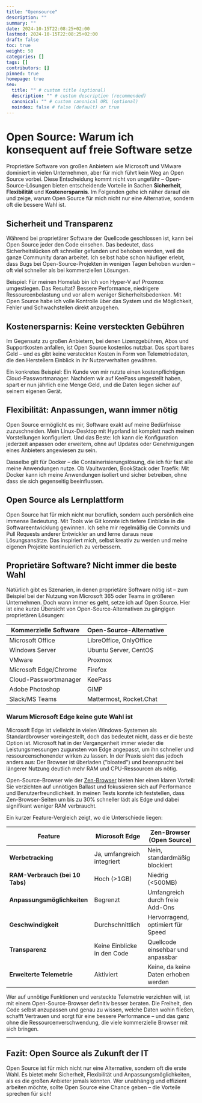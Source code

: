 ```yaml
---
title: "Opensource"
description: ""
summary: ""
date: 2024-10-15T22:08:25+02:00
lastmod: 2024-10-15T22:08:25+02:00
draft: false
toc: true
weight: 50
categories: []
tags: []
contributors: []
pinned: true
homepage: true
seo:
  title: "" # custom title (optional)
  description: "" # custom description (recommended)
  canonical: "" # custom canonical URL (optional)
  noindex: false # false (default) or true
---
```


# Open Source: Warum ich konsequent auf freie Software setze

Proprietäre Software von großen Anbietern wie Microsoft und VMware dominiert in vielen Unternehmen, aber für mich führt kein Weg an Open Source vorbei. Diese Entscheidung kommt nicht von ungefähr – Open-Source-Lösungen bieten entscheidende Vorteile in Sachen **Sicherheit**, **Flexibilität** und **Kostenersparnis**. Im Folgenden gehe ich näher darauf ein und zeige, warum Open Source für mich nicht nur eine Alternative, sondern oft die bessere Wahl ist.

## Sicherheit und Transparenz

Während bei proprietärer Software der Quellcode geschlossen ist, kann bei Open Source jeder den Code einsehen. Das bedeutet, dass Sicherheitslücken oft schneller gefunden und behoben werden, weil die ganze Community daran arbeitet. Ich selbst habe schon häufiger erlebt, dass Bugs bei Open-Source-Projekten in wenigen Tagen behoben wurden – oft viel schneller als bei kommerziellen Lösungen.

Beispiel: Für meinen Homelab bin ich von Hyper-V auf Proxmox umgestiegen. Das Resultat? Bessere Performance, niedrigere Ressourcenbelastung und vor allem weniger Sicherheitsbedenken. Mit Open Source habe ich volle Kontrolle über das System und die Möglichkeit, Fehler und Schwachstellen direkt anzugehen.

## Kostenersparnis: Keine versteckten Gebühren

Im Gegensatz zu großen Anbietern, bei denen Lizenzgebühren, Abos und Supportkosten anfallen, ist Open Source kostenlos nutzbar. Das spart bares Geld – und es gibt keine versteckten Kosten in Form von Telemetriedaten, die den Herstellern Einblick in Ihr Nutzerverhalten gewähren.

Ein konkretes Beispiel: Ein Kunde von mir nutzte einen kostenpflichtigen Cloud-Passwortmanager. Nachdem wir auf KeePass umgestellt haben, spart er nun jährlich eine Menge Geld, und die Daten liegen sicher auf seinem eigenen Gerät.

## Flexibilität: Anpassungen, wann immer nötig

Open Source ermöglicht es mir, Software exakt auf meine Bedürfnisse zuzuschneiden. Mein Linux-Desktop mit Hyprland ist komplett nach meinen Vorstellungen konfiguriert. Und das Beste: Ich kann die Konfiguration jederzeit anpassen oder erweitern, ohne auf Updates oder Genehmigungen eines Anbieters angewiesen zu sein.

Dasselbe gilt für Docker – die Containerisierungslösung, die ich für fast alle meine Anwendungen nutze. Ob Vaultwarden, BookStack oder Traefik: Mit Docker kann ich meine Anwendungen isoliert und sicher betreiben, ohne dass sie sich gegenseitig beeinflussen.

## Open Source als Lernplattform

Open Source hat für mich nicht nur beruflich, sondern auch persönlich eine immense Bedeutung. Mit Tools wie Git konnte ich tiefere Einblicke in die Softwareentwicklung gewinnen. Ich sehe mir regelmäßig die Commits und Pull Requests anderer Entwickler an und lerne daraus neue Lösungsansätze. Das inspiriert mich, selbst kreativ zu werden und meine eigenen Projekte kontinuierlich zu verbessern.

## Proprietäre Software? Nicht immer die beste Wahl

Natürlich gibt es Szenarien, in denen proprietäre Software nötig ist – zum Beispiel bei der Nutzung von Microsoft 365 oder Teams in größeren Unternehmen. Doch wann immer es geht, setze ich auf Open Source. Hier ist eine kurze Übersicht von Open-Source-Alternativen zu gängigen proprietären Lösungen:

| **Kommerzielle Software** | **Open-Source-Alternative** |
| ------------------------- | --------------------------- |
| Microsoft Office          | LibreOffice, OnlyOffice     |
| Windows Server            | Ubuntu Server, CentOS       |
| VMware                    | Proxmox                     |
| Microsoft Edge/Chrome     | Firefox                     |
| Cloud-Passwortmanager     | KeePass                     |
| Adobe Photoshop           | GIMP                        |
| Slack/MS Teams            | Mattermost, Rocket.Chat     |

### Warum Microsoft Edge keine gute Wahl ist

Microsoft Edge ist vielleicht in vielen Windows-Systemen als Standardbrowser voreingestellt, doch das bedeutet nicht, dass er die beste Option ist. Microsoft hat in der Vergangenheit immer wieder die Leistungsmessungen zugunsten von Edge angepasst, um ihn schneller und ressourcenschonender wirken zu lassen. In der Praxis sieht das jedoch anders aus: Der Browser ist überladen ("bloated") und beansprucht bei längerer Nutzung deutlich mehr RAM und CPU-Ressourcen als nötig.

Open-Source-Browser wie der [Zen-Browser](https://zen-browser.app/) bieten hier einen klaren Vorteil: Sie verzichten auf unnötigen Ballast und fokussieren sich auf Performance und Benutzerfreundlichkeit. In meinen Tests konnte ich feststellen, dass Zen-Browser-Seiten um bis zu 30% schneller lädt als Edge und dabei signifikant weniger RAM verbraucht.

Ein kurzer Feature-Vergleich zeigt, wo die Unterschiede liegen:

| **Feature**                     | **Microsoft Edge**          | **Zen-Browser (Open Source)**        |
| ------------------------------- | --------------------------- | ------------------------------------ |
| **Werbetracking**               | Ja, umfangreich integriert  | Nein, standardmäßig blockiert        |
| **RAM-Verbrauch (bei 10 Tabs)** | Hoch (>1GB)                 | Niedrig (<500MB)                     |
| **Anpassungsmöglichkeiten**     | Begrenzt                    | Umfangreich durch freie Add-Ons      |
| **Geschwindigkeit**             | Durchschnittlich            | Hervorragend, optimiert für Speed    |
| **Transparenz**                 | Keine Einblicke in den Code | Quellcode einsehbar und anpassbar    |
| **Erweiterte Telemetrie**       | Aktiviert                   | Keine, da keine Daten erhoben werden |

Wer auf unnötige Funktionen und versteckte Telemetrie verzichten will, ist mit einem Open-Source-Browser definitiv besser beraten. Die Freiheit, den Code selbst anzupassen und genau zu wissen, welche Daten wohin fließen, schafft Vertrauen und sorgt für eine bessere Performance – und das ganz ohne die Ressourcenverschwendung, die viele kommerzielle Browser mit sich bringen.

---

## Fazit: Open Source als Zukunft der IT

Open Source ist für mich nicht nur eine Alternative, sondern oft die erste Wahl. Es bietet mehr Sicherheit, Flexibilität und Anpassungsmöglichkeiten, als es die großen Anbieter jemals könnten. Wer unabhängig und effizient arbeiten möchte, sollte Open Source eine Chance geben – die Vorteile sprechen für sich!
